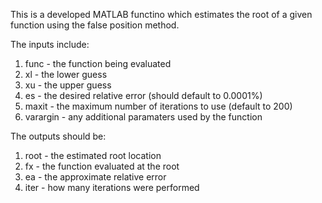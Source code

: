 This is a developed MATLAB functino which estimates the root of a given function using the false position method.

The inputs include:

1. func - the function being evaluated
2. xl - the lower guess
3. xu - the upper guess
4. es - the desired relative error (should default to 0.0001%)
5. maxit - the maximum number of iterations to use (default to 200)
6. varargin - any additional paramaters used by the function

The outputs should be:

1. root - the estimated root location
2. fx - the function evaluated at the root
3. ea - the approximate relative error
4. iter - how many iterations were performed
